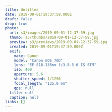 ```yaml
---
title: Untitled
date: 2019-09-01T19:37:59.000Z
draft: false
drop: true
photo:
  url: s3/images/2019-09-01-12-37-59.jpg
  thumb: s3/thumbs/2019-09-01-12-37-59.jpg
  preview: s3/previews/2019-09-01-12-37-59.jpg
  created: 2019-09-01T19:37:59.000Z
  exif:
    make: Canon
    model: "Canon EOS 70D"
    lens: "EF-S18-135mm f/3.5-5.6 IS STM"
    iso: 400
    aperture: 5.6
    shutter_speed: 1/1250
    focal_length: "135.0 mm"
    gps: null
  title: null
  caption: null
links: []
---
```


